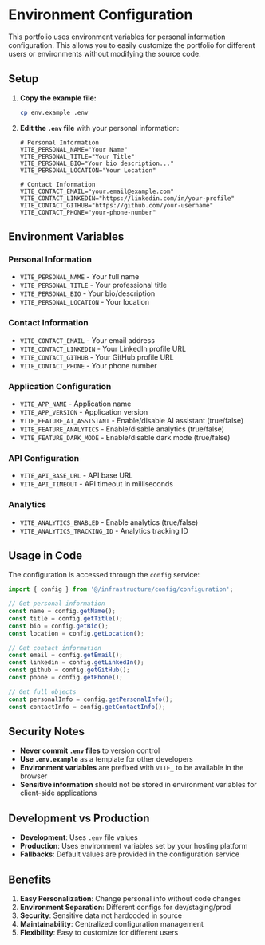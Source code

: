 # Environment Configuration

This portfolio uses environment variables for personal information configuration. This allows you to easily customize the portfolio for different users or environments without modifying the source code.

## Setup

1. **Copy the example file:**
   ```bash
   cp env.example .env
   ```

2. **Edit the `.env` file** with your personal information:
   ```env
   # Personal Information
   VITE_PERSONAL_NAME="Your Name"
   VITE_PERSONAL_TITLE="Your Title"
   VITE_PERSONAL_BIO="Your bio description..."
   VITE_PERSONAL_LOCATION="Your Location"

   # Contact Information
   VITE_CONTACT_EMAIL="your.email@example.com"
   VITE_CONTACT_LINKEDIN="https://linkedin.com/in/your-profile"
   VITE_CONTACT_GITHUB="https://github.com/your-username"
   VITE_CONTACT_PHONE="your-phone-number"
   ```

## Environment Variables

### Personal Information
- `VITE_PERSONAL_NAME` - Your full name
- `VITE_PERSONAL_TITLE` - Your professional title
- `VITE_PERSONAL_BIO` - Your bio/description
- `VITE_PERSONAL_LOCATION` - Your location

### Contact Information
- `VITE_CONTACT_EMAIL` - Your email address
- `VITE_CONTACT_LINKEDIN` - Your LinkedIn profile URL
- `VITE_CONTACT_GITHUB` - Your GitHub profile URL
- `VITE_CONTACT_PHONE` - Your phone number

### Application Configuration
- `VITE_APP_NAME` - Application name
- `VITE_APP_VERSION` - Application version
- `VITE_FEATURE_AI_ASSISTANT` - Enable/disable AI assistant (true/false)
- `VITE_FEATURE_ANALYTICS` - Enable/disable analytics (true/false)
- `VITE_FEATURE_DARK_MODE` - Enable/disable dark mode (true/false)

### API Configuration
- `VITE_API_BASE_URL` - API base URL
- `VITE_API_TIMEOUT` - API timeout in milliseconds

### Analytics
- `VITE_ANALYTICS_ENABLED` - Enable analytics (true/false)
- `VITE_ANALYTICS_TRACKING_ID` - Analytics tracking ID

## Usage in Code

The configuration is accessed through the `config` service:

```typescript
import { config } from '@/infrastructure/config/configuration';

// Get personal information
const name = config.getName();
const title = config.getTitle();
const bio = config.getBio();
const location = config.getLocation();

// Get contact information
const email = config.getEmail();
const linkedin = config.getLinkedIn();
const github = config.getGitHub();
const phone = config.getPhone();

// Get full objects
const personalInfo = config.getPersonalInfo();
const contactInfo = config.getContactInfo();
```

## Security Notes

- **Never commit `.env` files** to version control
- **Use `.env.example`** as a template for other developers
- **Environment variables** are prefixed with `VITE_` to be available in the browser
- **Sensitive information** should not be stored in environment variables for client-side applications

## Development vs Production

- **Development**: Uses `.env` file values
- **Production**: Uses environment variables set by your hosting platform
- **Fallbacks**: Default values are provided in the configuration service

## Benefits

1. **Easy Personalization**: Change personal info without code changes
2. **Environment Separation**: Different configs for dev/staging/prod
3. **Security**: Sensitive data not hardcoded in source
4. **Maintainability**: Centralized configuration management
5. **Flexibility**: Easy to customize for different users
